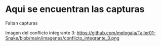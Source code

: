 # Aqui se encuentran las capturas
Faltan capturas

Imagen del conflicto integrante 3:
https://github.com/melpgala/Taller01-Snake/blob/main/imagenes/conflicto_integrante_3.png